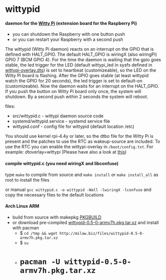 # wittypid

#### daemon for the [Witty Pi](http://www.uugear.com/product/witty-pi-realtime-clock-and-power-management-for-raspberry-pi/ "Witty Pi by UUGear") (extension board for the Raspberry Pi)

* you can shutdown the Raspberry with one button push
* or you can restart your Raspberry with a second push 

The wittypid (Witty Pi daemon) reacts on an interrupt on the GPIO that is defined with HALT_GPIO.
The default HALT_GPIO is wiringX (also wiringPi) GPIO 7 (BCM GPIO 4).
For the time the daemon is waiting that the gpio goes stable, the led trigger for the LED (default wittypi_led in sysfs defined in [wittypi-overlay.dts](https://github.com/raspberrypi/linux/blob/rpi-4.4.y/arch/arm/boot/dts/overlays/wittypi-overlay.dts))
is set to heartbeat (customizeable), so the LED on the Witty Pi board is flashing. 
After the GPIO goes stable (at least wittypid watch the GPIO for 20 seconds), the led trigger
is set to default-on (customizeable). Now the daemon waits for an interrupt on the HALT_GPIO.
If you push the button on Witty Pi board only once, the system will shutdown.
By a second push within 2 seconds the system will reboot.

files:
* src/wittypid.c - wittypi daemon source code
* systemd/wittypid.service - systemd service file
* wittypid.conf - config file for wittypid (default location /etc)

You should use kernel rpi-4.4y or later, so the dtbo file for the Witty Pi is present and the patches to use the RTC as wakeup-source are included.
To use the RTC you can enable the wittypi-overlay in ```/boot/config.txt```.
For example: dtoverlay=wittypi (Please have also a look at [this](https://github.com/raspberrypi/linux/blob/rpi-4.4.y/arch/arm/boot/dts/overlays/README ""))

#### compile wittypid.c (you need wiringX and libconfuse)
type ```make``` to compile from source
and ```make install``` or ```make install_all``` as root to install the files

or manual ```gcc wittypid.c -o wittypid -Wall -lwiringX -lconfuse```
and copy the necessary files to the default locations

#### Arch Linux ARM ####

* build from source with makepkg [PKGBUILD](https://github.com/vitalogy/myPKGBUILDs/tree/master/wittypid "PKGBUILD")
* or download pre-compiled [wittypid-0.5-0-armv7h.pkg.tar.xz](http://milaw.biz/files/wittypid-0.5-0-armv7h.pkg.tar.xz "wittypid-0.5-0-armv7h.pkg.tar.xz") and install with pacman
  * $ ```cd /tmp && wget http://milaw.biz/files/wittypid-0.5-0-armv7h.pkg.tar.xz```
  * $ ```su```
  * # ```pacman -U wittypid-0.5-0-armv7h.pkg.tar.xz```
